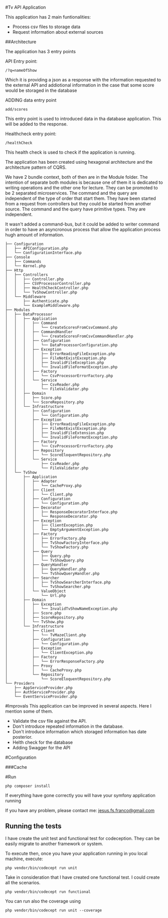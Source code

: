 #Tv API Application

This application has 2 main funtionalities:
- Process csv files to storage data
- Request information about external sources 

##Architecture

The application has 3 entry points

API Entry point:
```
/?q=nameOfShow
```
Which it is providing a json as a response with the information requested to the external API and addiotional information in the case that some score would be storaged in the database

ADDING data entry point
```
add/scores
```
This entry point is used to introduced data in tha database application. This will be added to the response.


Healthcheck entry point:
```
/healthCheck
```
This health check is used to check if the application is running. 

The application has been created using hexagonal architecture and the architecture pattern of CQRS.

We have 2 bundle context, both of then are in the Module folder.
The intention of separate both modules is because one of them it is dedicated to writing operations and the other one for lecture. 
They can be promoted to be 2 separated microservices. 
The command and the query are independent of the type of order that start them. 
They have been started from a request from controllers but they could be started from another source. 
The command and the query have primitive types. They are independent. 

It wasn't added a command-bus, but it could be added to writer command in order to have an asyncronous process that allow the application process hugh amount of information.






```
├── Configuration
│   ├── APIConfiguration.php
│   └── ConfigurationInterface.php
├── Console
│   ├── Commands
│   └── Kernel.php
├── Http
│   ├── Controllers
│   │   ├── Controller.php
│   │   ├── CSVProcessorController.php
│   │   ├── HealthCheckController.php
│   │   └── TvShowController.php
│   └── Middleware
│       ├── Authenticate.php
│       └── ExampleMiddleware.php
├── Modules
│   ├── DataProcessor
│   │   ├── Application
│   │   │   ├── Command
│   │   │   │   └── CreateScoresFromCsvCommand.php
│   │   │   ├── CommandHandler
│   │   │   │   └── CreateScoresFromCsvCommandHandler.php
│   │   │   ├── Configuration
│   │   │   │   └── DataProcessorConfiguration.php
│   │   │   ├── Exception
│   │   │   │   ├── ErrorReadingFileException.php
│   │   │   │   ├── FileNotExistException.php
│   │   │   │   ├── InvalidFileException.php
│   │   │   │   └── InvalidFileFormatException.php
│   │   │   ├── Factory
│   │   │   │   └── CsvProcessorErrorFactory.php
│   │   │   └── Service
│   │   │       ├── CsvReader.php
│   │   │       └── FileValidator.php
│   │   ├── Domain
│   │   │   ├── Score.php
│   │   │   └── ScoreRepository.php
│   │   └── Infrastructure
│   │       ├── Configuration
│   │       │   └── Configuration.php
│   │       ├── Exception
│   │       │   ├── ErrorReadingFileException.php
│   │       │   ├── FileNotExistException.php
│   │       │   ├── InvalidFileExtension.php
│   │       │   └── InvalidFileFormatException.php
│   │       ├── Factory
│   │       │   └── CsvProcessorErrorFactory.php
│   │       ├── Repository
│   │       │   └── ScoreEloquentRepository.php
│   │       └── Service
│   │           ├── CsvReader.php
│   │           └── FileValidator.php
│   └── TvShow
│       ├── Application
│       │   ├── Adapter
│       │   │   └── CacheProxy.php
│       │   ├── Client
│       │   │   └── Client.php
│       │   ├── Configuration
│       │   │   └── Configuration.php
│       │   ├── Decorator
│       │   │   ├── ResponseDecoratorInterface.php
│       │   │   └── ResponseDecorator.php
│       │   ├── Exception
│       │   │   ├── ClientException.php
│       │   │   └── EmptyArgumentException.php
│       │   ├── Factory
│       │   │   ├── ErrorFactory.php
│       │   │   ├── TvShowFactoryInterface.php
│       │   │   └── TvShowFactory.php
│       │   ├── Query
│       │   │   ├── Query.php
│       │   │   └── TvShowQuery.php
│       │   ├── QueryHandler
│       │   │   ├── QueryHandler.php
│       │   │   └── TvShowQueryHandler.php
│       │   ├── Searcher
│       │   │   ├── TvShowSearcherInterface.php
│       │   │   └── TvShowSearcher.php
│       │   └── ValueObject
│       │       └── Url.php
│       ├── Domain
│       │   ├── Exception
│       │   │   └── InvalidTvShowNameException.php
│       │   ├── Score.php
│       │   ├── ScoreRepository.php
│       │   └── TvShow.php
│       └── Infrastructure
│           ├── Client
│           │   └── TvMazeClient.php
│           ├── Configuration
│           │   └── Configuration.php
│           ├── Exception
│           │   └── ClientException.php
│           ├── Factory
│           │   └── ErrorResponseFactory.php
│           ├── Proxy
│           │   └── CacheProxy.php
│           └── Repository
│               └── ScoreEloquentRepository.php
└── Providers
    ├── AppServiceProvider.php
    ├── AuthServiceProvider.php
    └── EventServiceProvider.php
```

#Improvals
This application can be improved in several aspects. Here I mention some of them. 
- Validate the csv file against the API. 
- Don't introduce repeated information in the database.
- Don't introduce information which storaged information has date posterior.
- Helth check for the database
- Adding Swagger for the API
 


#Configuration

###Cache


#Run 
```
php composer install
```
If everything have gone correctly you will have your symfony application running

If you have any problem, please contact me: jesus.fs.franco@gmail.com

## Running the tests

I have create the unit test and functional test for codeception. 
They can be easily migrate to another framework or system. 

To execute then, once you have your application running in you local machine, execute:

```
php vendor/bin/codecept run unit
```

Take in consideration that I have created one functional test. I could create all the scenarios. 

```
php vendor/bin/codecept run functional
```

You can run also the coverage using 

```
php vendor/bin/codecept run unit --coverage
```


